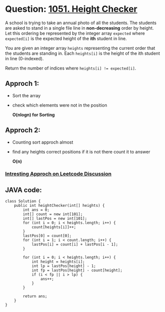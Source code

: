 # Question: [1051. Height Checker](https://leetcode.com/problems/height-checker/)

A school is trying to take an annual photo of all the students. The students are asked to stand in a single file line in **non-decreasing** order by height. Let this ordering be represented by the integer array `expected` where `expected[i]` is the expected height of the **ith** student in line.

You are given an integer array `heights` representing the current order that the students are standing in. Each `heights[i]` is the height of the ith student in line (0-indexed).

Return the number of indices where `heights[i] != expected[i]`.

## Approch 1:

- Sort the array
- check which elements were not in the position

  **O(nlogn) for Sorting**

## Approch 2:

- Counting sort approch almost
- find any heights correct positions if it is not there count it to answer

  **O(n)**

### [Intresting Approch on Leetcode Discussion](<https://leetcode.com/problems/height-checker/discuss/300472/Java-0ms-O(n)-solution-no-need-to-sort>)

## JAVA code:

```
class Solution {
    public int heightChecker(int[] heights) {
        int ans = 0;
        int[] count = new int[101];
        int[] lastPos = new int[101];
        for (int i = 0; i < heights.length; i++) {
            count[heights[i]]++;
        }
        lastPos[0] = count[0];
        for (int i = 1; i < count.length; i++) {
            lastPos[i] = count[i] + lastPos[i - 1];
        }

        for (int i = 0; i < heights.length; i++) {
            int height = heights[i];
            int lp = lastPos[height] - 1;
            int fp = lastPos[height] - count[height];
            if (i < fp || i > lp) {
                ans++;
            }
        }

        return ans;
    }
}
```
